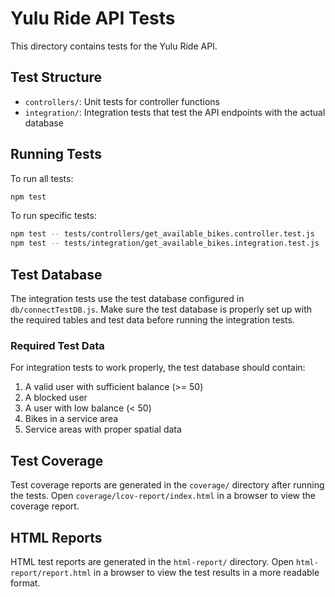 # Yulu Ride API Tests

This directory contains tests for the Yulu Ride API.

## Test Structure

- `controllers/`: Unit tests for controller functions
- `integration/`: Integration tests that test the API endpoints with the actual database

## Running Tests

To run all tests:

```bash
npm test
```

To run specific tests:

```bash
npm test -- tests/controllers/get_available_bikes.controller.test.js
npm test -- tests/integration/get_available_bikes.integration.test.js
```

## Test Database

The integration tests use the test database configured in `db/connectTestDB.js`. Make sure the test database is properly set up with the required tables and test data before running the integration tests.

### Required Test Data

For integration tests to work properly, the test database should contain:

1. A valid user with sufficient balance (>= 50)
2. A blocked user
3. A user with low balance (< 50)
4. Bikes in a service area
5. Service areas with proper spatial data

## Test Coverage

Test coverage reports are generated in the `coverage/` directory after running the tests. Open `coverage/lcov-report/index.html` in a browser to view the coverage report.

## HTML Reports

HTML test reports are generated in the `html-report/` directory. Open `html-report/report.html` in a browser to view the test results in a more readable format.